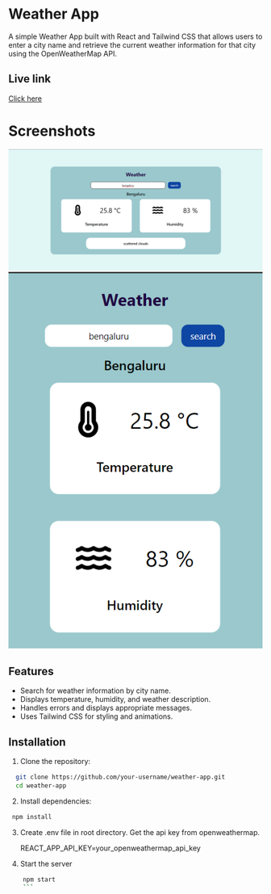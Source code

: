 # Weather App

A simple Weather App built with React and Tailwind CSS that allows users to enter a city name and retrieve the current weather information for that city using the OpenWeatherMap API.

## Live link

[Click here](https://sage-zuccutto-aea9d2.netlify.app/)

# Screenshots
![Screenshot 1](public/scr.png)
![Screenshot 2](public/scr2.png)

## Features

- Search for weather information by city name.
- Displays temperature, humidity, and weather description.
- Handles errors and displays appropriate messages.
- Uses Tailwind CSS for styling and animations.

## Installation

1. Clone the repository:
 ```bash
   git clone https://github.com/your-username/weather-app.git
   cd weather-app
   ```

2. Install dependencies:

 ```bash
  npm install
```

3. Create .env file in root directory. Get the api key from openweathermap.

    REACT_APP_API_KEY=your_openweathermap_api_key


4. Start the server

```bash
    npm start
    ```
